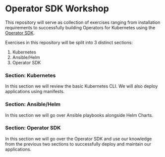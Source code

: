 # Operator SDK Workshop

This repository will serve as collection of exercises ranging from installation requirements to successfully building Operators for Kubernetes using the [Operator SDK](https://github.com/operator-framework/operator-sdk).


Exercises in this repository will be split into 3 distinct sections:

1. Kubernetes
2. Ansible/Helm
3. Operator SDK

### Section: Kubernetes
In this section we will review the basic Kubernetes CLI. We will also deploy applications using manifests.

### Section: Ansible/Helm
In this section we will go over Ansible playbooks alongside Helm Charts.

### Section: Operator SDK
In this section we will go over the Operator SDK and use our knowledge from the previous two sections to successfully deploy and maintain our applications.
